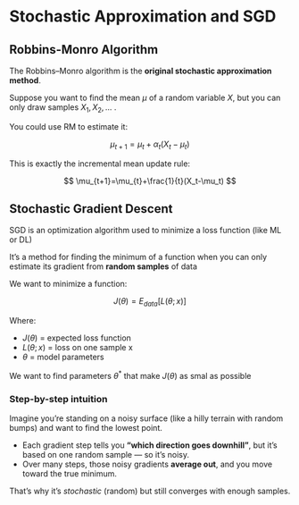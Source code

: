 # Stochastic Approximation and SGD

## Robbins-Monro Algorithm

The Robbins–Monro algorithm is the **original stochastic approximation method**.

Suppose you want to find the mean $\mu$ of a random variable $X$, but you can only draw samples $X_1, X_2, ...$  .

You could use RM to estimate it:

$$
\mu_{t+1}=\mu_{t}+\alpha_t(X_t-\mu_t)
$$

This is exactly the incremental mean update rule:

$$
\mu_{t+1}=\mu_{t}+\frac{1}{t}(X_t-\mu_t)
$$

## Stochastic Gradient Descent

SGD is an optimization algorithm used to minimize a loss function (like ML or DL)

It’s a method for finding the minimum of a function when you can only estimate its gradient from **random samples** of data

We want to minimize a function:

$$
J(\theta)=E_{data}[L(\theta;x)]
$$

Where:

- $J(\theta)$ = expected loss function
- $L(\theta;x)$ = loss on one sample x
- $\theta$ = model parameters

We want to find parameters $\theta^*$ that make $J(\theta)$  as smal as possible

### Step-by-step intuition

Imagine you’re standing on a noisy surface (like a hilly terrain with random bumps) and want to find the lowest point.

- Each gradient step tells you **“which direction goes downhill”**, but it’s based on one random sample — so it’s noisy.
- Over many steps, those noisy gradients **average out**, and you move toward the true minimum.

That’s why it’s *stochastic* (random) but still converges with enough samples.
